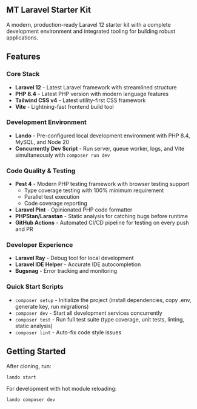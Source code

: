 ## MT Laravel Starter Kit

A modern, production-ready Laravel 12 starter kit with a complete development environment and integrated tooling for building robust applications.

## Features

### Core Stack
- **Laravel 12** - Latest Laravel framework with streamlined structure
- **PHP 8.4** - Latest PHP version with modern language features
- **Tailwind CSS v4** - Latest utility-first CSS framework
- **Vite** - Lightning-fast frontend build tool

### Development Environment
- **Lando** - Pre-configured local development environment with PHP 8.4, MySQL, and Node 20
- **Concurrently Dev Script** - Run server, queue worker, logs, and Vite simultaneously with `composer run dev`

### Code Quality & Testing
- **Pest 4** - Modern PHP testing framework with browser testing support
  - Type coverage testing with 100% minimum requirement
  - Parallel test execution
  - Code coverage reporting
- **Laravel Pint** - Opinionated PHP code formatter
- **PHPStan/Larastan** - Static analysis for catching bugs before runtime
- **GitHub Actions** - Automated CI/CD pipeline for testing on every push and PR

### Developer Experience
- **Laravel Ray** - Debug tool for local development
- **Laravel IDE Helper** - Accurate IDE autocompletion
- **Bugsnag** - Error tracking and monitoring

### Quick Start Scripts
- `composer setup` - Initialize the project (install dependencies, copy .env, generate key, run migrations)
- `composer dev` - Start all development services concurrently
- `composer test` - Run full test suite (type coverage, unit tests, linting, static analysis)
- `composer lint` - Auto-fix code style issues

## Getting Started

After cloning, run:
```bash
lando start
```

For development with hot module reloading:
```bash
lando composer dev
```

